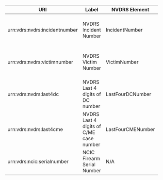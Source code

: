 | URI | Label | NVDRS Element | Section | Notes
|---|---|---|---|---|
| urn:vdrs:nvdrs:incidentnumber | NVDRS Incident Number | IncidentNumber | N/A | This is part of the core identifier set.
| urn:vdrs:nvdrs:victimnumber | NVDRS Victim Number | VictimNumber | N/A | This is part of the core identifier set.
| urn:vdrs:nvdrs:last4dc | NVDRS Last 4 digits of DC number | LastFourDCNumber | Demographics | 
| urn:vdrs:nvdrs:last4cme | NVDRS Last 4 digits of C/ME case number | LastFourCMENumber | Demographics | 
| urn:vdrs:ncic:serialnumber | NCIC Firearm Serial Number | N/A | Weapon(s) |